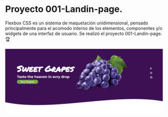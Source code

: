 # Proyecto 001-Landin-page.
Flexbox CSS es un sistema de maquetación unidimensional, pensado principalmente para el acomodo interno de los elementos, componentes y/o widgets de una interfaz de usuario. Se realizó el proyecto 001-Landin-page.  🏆 <br><br>
<img src="img/uva.png" alt="Proyecto 001-Landin-page|Front-end developer| tecnologías utilizadas HTML, Css y Flexbox.">

